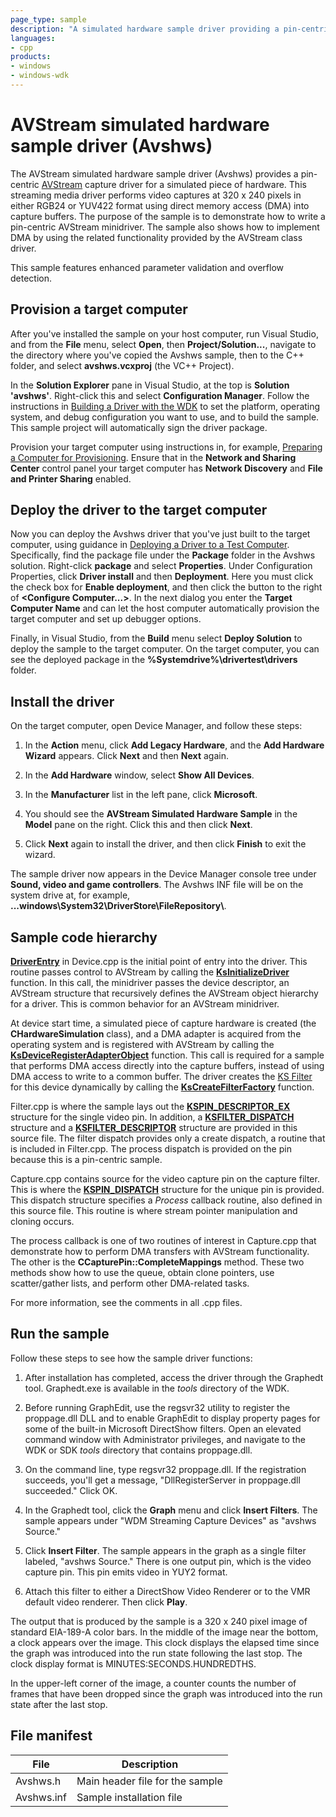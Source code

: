 ```yaml
---
page_type: sample
description: "A simulated hardware sample driver providing a pin-centric capture driver to simulate AV capture hardware."
languages:
- cpp
products:
- windows
- windows-wdk
---
```


<!---
    name: AVStream simulated hardware sample driver (Avshws)
    platform: WDM
    language: cpp
    category: Camera
    description: A simulated hardware sample driver providing a pin-centric capture driver to simulate AV capture hardware.
    samplefwlink: http://go.microsoft.com/fwlink/p/?LinkId=620185
--->

# AVStream simulated hardware sample driver (Avshws)

The AVStream simulated hardware sample driver (Avshws) provides a pin-centric [AVStream](http://msdn.microsoft.com/library/windows/hardware/ff554240) capture driver for a simulated piece of hardware. This streaming media driver performs video captures at 320 x 240 pixels in either RGB24 or YUV422 format using direct memory access (DMA) into capture buffers. The purpose of the sample is to demonstrate how to write a pin-centric AVStream minidriver. The sample also shows how to implement DMA by using the related functionality provided by the AVStream class driver.

This sample features enhanced parameter validation and overflow detection.

## Provision a target computer

After you've installed the sample on your host computer, run Visual Studio, and from the **File** menu, select **Open**, then **Project/Solution...**, navigate to the directory where you've copied the Avshws sample, then to the C++ folder, and select **avshws.vcxproj** (the VC++ Project).

In the **Solution Explorer** pane in Visual Studio, at the top is **Solution 'avshws'**. Right-click this and select **Configuration Manager**. Follow the instructions in [Building a Driver with the WDK](http://msdn.microsoft.com/library/windows/hardware/ff554644) to set the platform, operating system, and debug configuration you want to use, and to build the sample. This sample project will automatically sign the driver package.

Provision your target computer using instructions in, for example, [Preparing a Computer for Provisioning](http://msdn.microsoft.com/library/windows/hardware/dn265573). Ensure that in the **Network and Sharing Center** control panel your target computer has **Network Discovery** and **File and Printer Sharing** enabled.

## Deploy the driver to the target computer

Now you can deploy the Avshws driver that you've just built to the target computer, using guidance in [Deploying a Driver to a Test Computer](https://docs.microsoft.com/windows-hardware/drivers/develop/deploying-a-driver-to-a-test-computer). Specifically, find the package file under the **Package** folder in the Avshws solution. Right-click **package** and select **Properties**. Under Configuration Properties, click **Driver install** and then **Deployment**. Here you must click the check box for **Enable deployment**, and then click the button to the right of **\<Configure Computer...\>**. In the next dialog you enter the **Target Computer Name** and can let the host computer automatically provision the target computer and set up debugger options.

Finally, in Visual Studio, from the **Build** menu select **Deploy Solution** to deploy the sample to the target computer. On the target computer, you can see the deployed package in the **%Systemdrive%\\drivertest\\drivers** folder.

## Install the driver

On the target computer, open Device Manager, and follow these steps:

1. In the **Action** menu, click **Add Legacy Hardware**, and the **Add Hardware Wizard** appears. Click **Next** and then **Next** again.

1. In the **Add Hardware** window, select **Show All Devices**.

1. In the **Manufacturer** list in the left pane, click **Microsoft**.

1. You should see the **AVStream Simulated Hardware Sample** in the **Model** pane on the right. Click this and then click **Next**.

1. Click **Next** again to install the driver, and then click **Finish** to exit the wizard.

The sample driver now appears in the Device Manager console tree under **Sound, video and game controllers**. The Avshws INF file will be on the system drive at, for example, **...windows\\System32\\DriverStore\\FileRepository\\**.

## Sample code hierarchy

[**DriverEntry**](https://docs.microsoft.com/previous-versions//ff558717(v=vs.85)) in Device.cpp is the initial point of entry into the driver. This routine passes control to AVStream by calling the [**KsInitializeDriver**](https://docs.microsoft.com/windows-hardware/drivers/ddi/content/ks/nf-ks-ksinitializedriver) function. In this call, the minidriver passes the device descriptor, an AVStream structure that recursively defines the AVStream object hierarchy for a driver. This is common behavior for an AVStream minidriver.

At device start time, a simulated piece of capture hardware is created (the **CHardwareSimulation** class), and a DMA adapter is acquired from the operating system and is registered with AVStream by calling the [**KsDeviceRegisterAdapterObject**](https://docs.microsoft.com/windows-hardware/drivers/ddi/content/ks/nf-ks-ksdeviceregisteradapterobject) function. This call is required for a sample that performs DMA access directly into the capture buffers, instead of using DMA access to write to a common buffer. The driver creates the [KS Filter](https://docs.microsoft.com/windows-hardware/drivers/stream/ks-filters) for this device dynamically by calling the [**KsCreateFilterFactory**](https://docs.microsoft.com/windows-hardware/drivers/ddi/content/ks/nf-ks-kscreatefilterfactory) function.

Filter.cpp is where the sample lays out the [**KSPIN\_DESCRIPTOR\_EX**](https://docs.microsoft.com/windows-hardware/drivers/ddi/content/ks/ns-ks-_kspin_descriptor_ex) structure for the single video pin. In addition, a [**KSFILTER\_DISPATCH**](https://docs.microsoft.com/windows-hardware/drivers/ddi/content/ks/ns-ks-_ksfilter_dispatch) structure and a [**KSFILTER\_DESCRIPTOR**](https://docs.microsoft.com/windows-hardware/drivers/ddi/content/ks/ns-ks-_ksfilter_descriptor) structure are provided in this source file. The filter dispatch provides only a create dispatch, a routine that is included in Filter.cpp. The process dispatch is provided on the pin because this is a pin-centric sample.

Capture.cpp contains source for the video capture pin on the capture filter. This is where the [**KSPIN\_DISPATCH**](https://docs.microsoft.com/windows-hardware/drivers/ddi/content/ks/ns-ks-_kspin_dispatch) structure for the unique pin is provided. This dispatch structure specifies a *Process* callback routine, also defined in this source file. This routine is where stream pointer manipulation and cloning occurs.

The process callback is one of two routines of interest in Capture.cpp that demonstrate how to perform DMA transfers with AVStream functionality. The other is the **CCapturePin::CompleteMappings** method. These two methods show how to use the queue, obtain clone pointers, use scatter/gather lists, and perform other DMA-related tasks.

For more information, see the comments in all .cpp files.

## Run the sample

Follow these steps to see how the sample driver functions:

1. After installation has completed, access the driver through the Graphedt tool. Graphedt.exe is available in the *tools* directory of the WDK.

1. Before running GraphEdit, use the regsvr32 utility to register the proppage.dll DLL and to enable GraphEdit to display property pages for some of the built-in Microsoft DirectShow filters. Open an elevated command window with Administrator privileges, and navigate to the WDK or SDK *tools* directory that contains proppage.dll.

1. On the command line, type regsvr32 proppage.dll. If the registration succeeds, you'll get a message, "DllRegisterServer in proppage.dll succeeded." Click OK.

1. In the Graphedt tool, click the **Graph** menu and click **Insert Filters**. The sample appears under "WDM Streaming Capture Devices" as "avshws Source."

1. Click **Insert Filter**. The sample appears in the graph as a single filter labeled, "avshws Source." There is one output pin, which is the video capture pin. This pin emits video in YUY2 format.

1. Attach this filter to either a DirectShow Video Renderer or to the VMR default video renderer. Then click **Play**.

The output that is produced by the sample is a 320 x 240 pixel image of standard EIA-189-A color bars. In the middle of the image near the bottom, a clock appears over the image. This clock displays the elapsed time since the graph was introduced into the run state following the last stop. The clock display format is MINUTES:SECONDS.HUNDREDTHS.

In the upper-left corner of the image, a counter counts the number of frames that have been dropped since the graph was introduced into the run state after the last stop.

## File manifest

| File | Description |
| --- | --- |
| Avshws.h | Main header file for the sample |
| Avshws.inf | Sample installation file |
